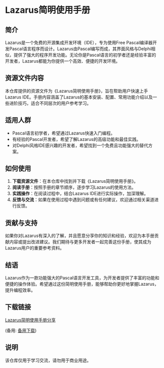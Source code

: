 # Lazarus简明使用手册

## 简介
Lazarus是一个免费的开源集成开发环境（IDE），专为使用Free Pascal编译器开发Pascal语言程序而设计。Lazarus由Pascal编写而成，其界面风格与Delphi相似，提供了强大的程序开发功能。无论你是Pascal语言的初学者还是经验丰富的开发者，Lazarus都能为你提供一个高效、便捷的开发环境。

## 资源文件内容
本仓库提供的资源文件为《Lazarus简明使用手册》，旨在帮助用户快速上手Lazarus IDE。手册内容涵盖了Lazarus的基本安装、配置、常用功能介绍以及一些进阶技巧，适合不同层次的用户参考学习。

## 适用人群
- Pascal语言初学者，希望通过Lazarus快速入门编程。
- 有经验的Pascal开发者，希望了解Lazarus的高级功能和最佳实践。
- 对Delphi风格IDE感兴趣的开发者，希望找到一个免费且功能强大的替代方案。

## 如何使用
1. **下载资源文件**：在本仓库中找到并下载《Lazarus简明使用手册》。
2. **阅读手册**：按照手册的章节顺序，逐步学习Lazarus的使用方法。
3. **实践操作**：在阅读过程中，结合Lazarus IDE进行实际操作，加深理解。
4. **反馈与交流**：如果在使用过程中遇到问题或有任何建议，欢迎通过相关渠道进行反馈。

## 贡献与支持
如果你对Lazarus有深入的了解，并且愿意分享你的知识和经验，欢迎为本手册贡献内容或提出改进建议。我们期待与更多开发者一起完善这份手册，使其成为Lazarus用户的重要参考资料。

## 结语
Lazarus作为一款功能强大的Pascal语言开发工具，为开发者提供了丰富的功能和便捷的操作体验。希望通过这份简明使用手册，能够帮助你更好地掌握Lazarus，提升编程效率。

## 下载链接
[Lazarus简明使用手册分享](https://pan.quark.cn/s/c8c9e6618ccb) 

(备用: [备用下载](https://pan.baidu.com/s/1gECRijLH_L8YiRrukHLI6w?pwd=1234))

## 说明

该仓库仅用于学习交流，请勿用于商业用途。
